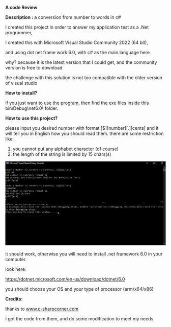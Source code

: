 **A code Review**

**Description :** a conversion from number to words in c#

I created this project in order to answer my application test as a .Net programmer,

I created this with Microsoft Visual Studio Community 2022 (64 bit),

and using dot net frame work 6.0, with c# as the main language here.

why? because it is the latest version that I could get, and the community version is free to download


the challenge with this solution is not too compatible with the older version of visual studio


**How to install?**

if you just want to use the program, then find the exe files inside this bin\Debug\net6.0\ folder.

**How to use this project?**

please input you desired number with format:[$][number][.][cents]
and it will tell you in English how you should read them.
there are some restriction like:
1. you cannot put any alphabet character (of course)
2. the length of the string is limited by 15 chars(s)

![Test Image 1](screenshot.jpg)

it should work, otherwise you will need to install .net framework 6.0 in your computer.

look here:

https://dotnet.microsoft.com/en-us/download/dotnet/6.0

you should choose your OS and your type of processor (arm/x64/x86)


**Credits:**

thanks to www.c-sharpcorner.com

I got the code from them, and do some modification to meet my needs.


